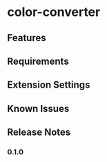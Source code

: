 # color-converter

## Features

## Requirements

## Extension Settings

## Known Issues

## Release Notes

### 0.1.0
